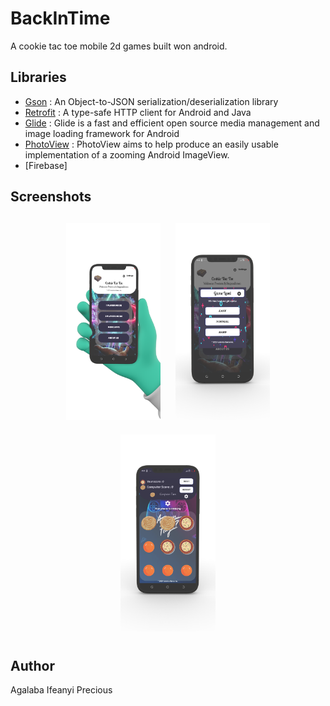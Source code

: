 # BackInTime
A cookie tac toe mobile 2d games built won android. 

## Libraries
*   [Gson](https://github.com/google/gson) : An Object-to-JSON serialization/deserialization library
*   [Retrofit](https://square.github.io/retrofit/) : A type-safe HTTP client for Android and Java
*   [Glide](https://github.com/bumptech/glide) : Glide is a fast and efficient open source media management and image loading framework for Android
*   [PhotoView](https://github.com/Baseflow/PhotoView) : PhotoView aims to help produce an easily usable implementation of a zooming Android ImageView.
*   [Firebase]

<h2 align="left">Screenshots</h2>
<h4 align="center">
<img src="images/handMobile.png" width="30%" vspace="10" hspace="10">
<img src="images/mobile_one.png" width="30%" vspace="10" hspace="10">
<img src="images/mobile_two.png" width="30%" vspace="10" hspace="10">
  
  
## Author
Agalaba Ifeanyi Precious
